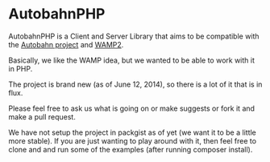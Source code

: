 AutobahnPHP
===========

AutobahnPHP is a Client and Server Library that aims to be compatible with the [Autobahn project](http://autobahn.ws/) 
and [WAMP2](http://wamp.ws/).

Basically, we like the WAMP idea, but we wanted to be able to work with it in PHP.

The project is brand new (as of June 12, 2014), so there is a lot of it that is in flux.

Please feel free to ask us what is going on or make suggests or fork it and make a pull request.

We have not setup the project in packgist as of yet (we want it to be a little more stable).  If you are just
wanting to play around with it, then feel free to clone and and run some of the examples (after running composer install).
